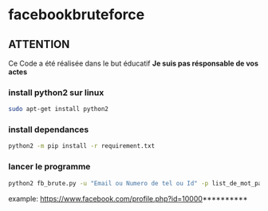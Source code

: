 # facebookbruteforce

## ATTENTION
 Ce Code a été réalisée dans le but éducatif
 **Je suis pas résponsable de vos actes**

### install python2 sur linux

```bash
sudo apt-get install python2
```

### install dependances

```bash
python2 -m pip install -r requirement.txt
```

### lancer le programme

``` bash
python2 fb_brute.py -u "Email ou Numero de tel ou Id" -p list_de_mot_pass.txt
```

example:
 https://www.facebook.com/profile.php?id=10000**********
                                    
